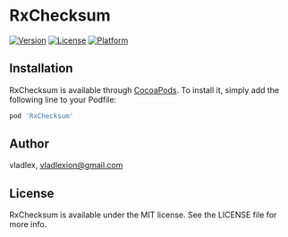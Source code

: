 # RxChecksum

[![Version](https://img.shields.io/cocoapods/v/RxChecksum.svg?style=flat)](https://cocoapods.org/pods/RxChecksum)
[![License](https://img.shields.io/cocoapods/l/RxChecksum.svg?style=flat)](https://cocoapods.org/pods/RxChecksum)
[![Platform](https://img.shields.io/cocoapods/p/RxChecksum.svg?style=flat)](https://cocoapods.org/pods/RxChecksum)

## Installation

RxChecksum is available through [CocoaPods](https://cocoapods.org). To install
it, simply add the following line to your Podfile:

```ruby
pod 'RxChecksum'
```

## Author

vladlex, vladlexion@gmail.com

## License

RxChecksum is available under the MIT license. See the LICENSE file for more info.
